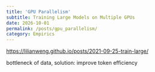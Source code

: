 ```yaml
---
title: 'GPU Parallelism'
subtitle: Training Large Models on Multiple GPUs
date: 2026-10-01
permalink: /posts/gpu_parallelism/
category: Empirics
---
```



https://lilianweng.github.io/posts/2021-09-25-train-large/



bottleneck of data, solution: improve token efficiency
